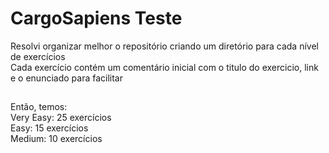 # CargoSapiens Teste

Resolvi organizar melhor o repositório criando um diretório para cada nível de exercícios <br>
Cada exercício contém um comentário inicial com o titulo do exercicio, link e o enunciado para facilitar <br>
##
Então, temos:<br>
Very Easy: 25 exercícios<br>
Easy: 15 exercícios <br>
Medium: 10 exercícios<br>

